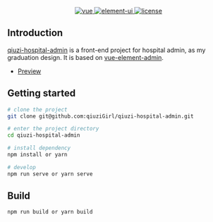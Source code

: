 <p align="center">
  <a href="https://github.com/vuejs/vue">
    <img src="https://img.shields.io/badge/vue-2.6.11-brightgreen.svg" alt="vue" >
  </a>
  <a href="https://github.com/ElemeFE/element">
    <img src="https://img.shields.io/badge/element--ui-2.15.1-brightgreen.svg" alt="element-ui">
  </a>
  <a href="https://github.com/qiuziGirl/qiuzi-hospital-admin/blob/master/LICENSE">
    <img src="https://img.shields.io/github/license/mashape/apistatus.svg" alt="license">
  </a>
</p>

## Introduction
[qiuzi-hospital-admin](https://github.com/qiuziGirl/qiuzi-hospital-admin) is a front-end project for hospital admin, as my graduation design. It is based on [vue-element-admin](https://github.com/PanJiaChen/vue-element-admin).

- [Preview](https://hospital.qiuzi.fun)

## Getting started

```bash
# clone the project
git clone git@github.com:qiuziGirl/qiuzi-hospital-admin.git

# enter the project directory
cd qiuzi-hospital-admin

# install dependency
npm install or yarn 

# develop
npm run serve or yarn serve
```

## Build

```bash
npm run build or yarn build
```